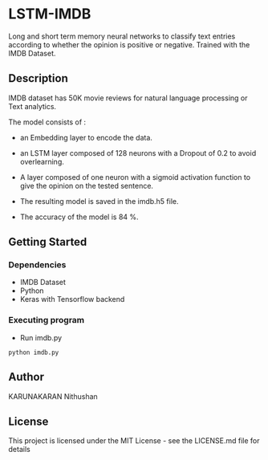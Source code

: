 # LSTM-IMDB
Long and short term memory neural networks to classify text entries according to whether the opinion is positive or negative.
Trained with the IMDB Dataset.

## Description

IMDB dataset has 50K movie reviews for natural language processing or Text analytics.

The model consists of :
* an Embedding layer to encode the data.  
* an LSTM layer composed of 128 neurons with a Dropout of 0.2 to avoid overlearning.  
* A layer composed of one neuron with a sigmoid activation function to give the opinion on the tested sentence.  

* The resulting model is saved in the imdb.h5 file.  
* The accuracy of the model is 84 %.  

## Getting Started

### Dependencies

* IMDB Dataset
* Python
* Keras with Tensorflow backend

### Executing program

* Run imdb.py
```
python imdb.py
```

## Author


KARUNAKARAN Nithushan

## License

This project is licensed under the MIT License - see the LICENSE.md file for details

